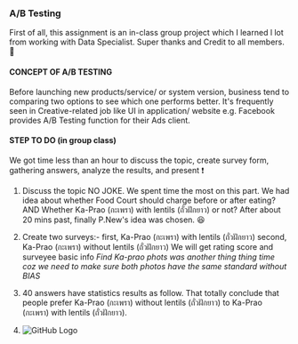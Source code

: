 ### A/B Testing
First of all, this assignment is an in-class group project which I learned l lot from working with Data Specialist.
Super thanks and Credit to all members. :metal:

#### CONCEPT OF A/B TESTING
Before launching new products/service/ or system version, business tend to comparing two options to see which one performs better.
It's frequently seen in Creative-related job like UI in application/ website e.g. Facebook provides A/B Testing function for their Ads client.

#### STEP TO DO (in group class)
We got time less than an hour to discuss the topic, create survey form, gathering answers, analyze the results, and present :exclamation:

1. Discuss the topic
NO JOKE. We spent time the most on this part.
We had idea about whether Food Court should charge before or after eating?
AND Whether Ka-Prao (กะเพรา) with lentils (ถั่วฝักยาว) or not?
After about 20 mins past, finally P.New's idea was chosen. :laughing:

2. Create two surveys:- 
first, Ka-Prao (กะเพรา) with lentils (ถั่วฝักยาว) 
second, Ka-Prao (กะเพรา) without lentils (ถั่วฝักยาว) 
We will get rating score and surveyee basic info
*Find Ka-prao phots was another thing thing time coz we need to make sure both photos have the same standard without BIAS*

3. 40 answers have statistics results as follow.
That totally conclude that people prefer Ka-Prao (กะเพรา) without lentils (ถั่วฝักยาว) to Ka-Prao (กะเพรา) with lentils (ถั่วฝักยาว).
5. ![GitHub Logo](MicrosoftTeams-image(4).png)
